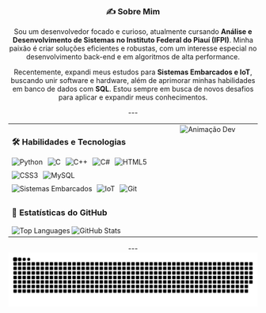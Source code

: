 <div align="center">

### ✍️ Sobre Mim

<p>
  Sou um desenvolvedor focado e curioso, atualmente cursando <strong>Análise e Desenvolvimento de Sistemas no Instituto Federal do Piauí (IFPI)</strong>. Minha paixão é criar soluções eficientes e robustas, com um interesse especial no desenvolvimento back-end e em algoritmos de alta performance.
</p>
<p>
  Recentemente, expandi meus estudos para <strong>Sistemas Embarcados e IoT</strong>, buscando unir software e hardware, além de aprimorar minhas habilidades em banco de dados com <strong>SQL</strong>. Estou sempre em busca de novos desafios para aplicar e expandir meus conhecimentos.
</p>
---

<table>
  <tr>
    <td valign="top" width="60%">
      
  <h3>🛠️ Habilidades e Tecnologias</h3>
  <div style="display: flex; flex-wrap: wrap; gap: 10px; margin-bottom: 30px;">
    <img src="https://img.shields.io/badge/Python-3776AB?style=for-the-badge&logo=python&logoColor=white" alt="Python">
    <img src="https://img.shields.io/badge/C-A8B9CC?style=for-the-badge&logo=c&logoColor=black" alt="C">
    <img src="https://img.shields.io/badge/C%2B%2B-00599C?style=for-the-badge&logo=cplusplus&logoColor=white" alt="C++">
    <img src="https://img.shields.io/badge/C%23-239120?style=for-the-badge&logo=c-sharp&logoColor=white" alt="C#">
    <img src="https://img.shields.io/badge/HTML5-E34F26?style=for-the-badge&logo=html5&logoColor=white" alt="HTML5">
    <img src="https://img.shields.io/badge/CSS3-1572B6?style=for-the-badge&logo=css3&logoColor=white" alt="CSS3">
    <img src="https://img.shields.io/badge/MySQL-005C84?style=for-the-badge&logo=mysql&logoColor=white" alt="MySQL">
    <img src="https://img.shields.io/badge/Sistemas_Embarcados-5A647E?style=for-the-badge&logo=raspberry-pi&logoColor=white" alt="Sistemas Embarcados">
    <img src="https://img.shields.io/badge/IoT-212121?style=for-the-badge&logo=google-cloud&logoColor=white" alt="IoT">
    <img src="https://img.shields.io/badge/Git-F05032?style=for-the-badge&logo=git&logoColor=white" alt="Git">
  </div>

  <h3>🚀 Estatísticas do GitHub</h3>
  <img align="center" src="https://github-readme-stats.vercel.app/api/top-langs?username=marcosgabrielms&theme=merko&layout=compact&langs_count=8&card_width=320&hide_border=true" alt="Top Languages"/>
  <img align="center" src="https://github-readme-stats.vercel.app/api?username=marcosgabrielms&show_icons=true&include_all_commits=true&count_private=true&theme=merko&hide_border=true" alt="GitHub Stats"/>
  
</td>
<td valign="top" width="40%" align="center">
  <img src="https://raw.githubusercontent.com/marcosgabrielms/marcosgabrielms/main/assets/devariogif.gif" alt="Animação Dev" width="90%" height="auto">
</td>
  </tr>
</table>
---

<picture>
  <source media="(prefers-color-scheme: dark)" srcset="https://raw.githubusercontent.com/marcosgabrielms/marcosgabrielms/output/github-contribution-grid-snake-dark.svg">
  <source media="(prefers-color-scheme: light)" srcset="https://raw.githubusercontent.com/marcosgabrielms/marcosgabrielms/output/github-contribution-grid-snake-dark.svg">
  <img align="center" alt="github contribution grid snake animation" src="https://raw.githubusercontent.com/marcosgabrielms/marcosgabrielms/output/github-contribution-grid-snake.svg">
</picture>

</div>
